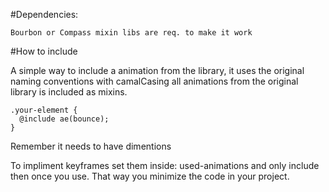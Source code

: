 #Dependencies: 

    Bourbon or Compass mixin libs are req. to make it work


#How to include

A simple way to include a animation from the library, it uses the original naming conventions with camalCasing all animations from the original library is included as mixins.

    .your-element {
      @include ae(bounce);
    }

Remember it needs to have dimentions

To impliment keyframes set them inside: used-animations and only include then once you use. That way you minimize the code in your project.
